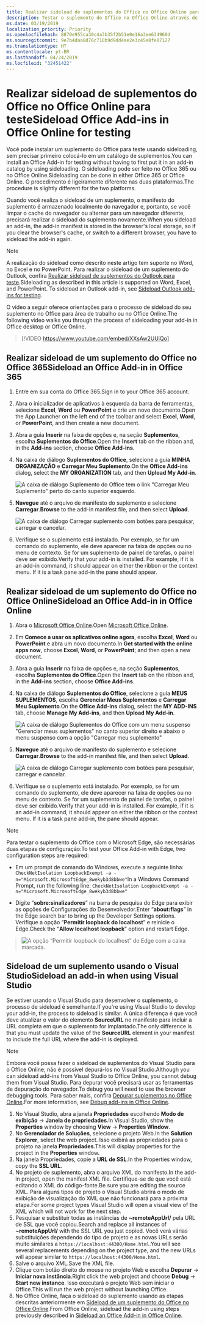 ```yaml
---
title: Realizar sideload de suplementos do Office no Office Online para teste
description: Testar o suplemento do Office no Office Online através de sideloading
ms.date: 03/19/2019
localization_priority: Priority
ms.openlocfilehash: 8870e955ca30c4a3b35f2b51e0e16a3ee634960d
ms.sourcegitcommit: 9e7b4daa8d76c710b9d9dd4ae2e3c45e8fe07127
ms.translationtype: HT
ms.contentlocale: pt-BR
ms.lasthandoff: 04/24/2019
ms.locfileid: "32451422"
---
```

# <a name="sideload-office-add-ins-in-office-online-for-testing"></a><span data-ttu-id="7a499-103">Realizar sideload de suplementos do Office no Office Online para teste</span><span class="sxs-lookup"><span data-stu-id="7a499-103">Sideload Office Add-ins in Office Online for testing</span></span>

<span data-ttu-id="7a499-104">Você pode instalar um suplemento do Office para teste usando sideloading, sem precisar primeiro colocá-lo em um catálogo de suplementos.</span><span class="sxs-lookup"><span data-stu-id="7a499-104">You can install an Office Add-in for testing without having to first put it in an add-in catalog by using sideloading.</span></span> <span data-ttu-id="7a499-105">O sideloading pode ser feito no Office 365 ou no Office Online.</span><span class="sxs-lookup"><span data-stu-id="7a499-105">Sideloading can be done in either Office 365 or Office Online.</span></span> <span data-ttu-id="7a499-106">O procedimento é ligeiramente diferente nas duas plataformas.</span><span class="sxs-lookup"><span data-stu-id="7a499-106">The procedure is slightly different for the two platforms.</span></span> 

<span data-ttu-id="7a499-107">Quando você realiza o sideload de um suplemento, o manifesto do suplemento é armazenado localmente do navegador e, portanto, se você limpar o cache do navegador ou alternar para um navegador diferente, precisará realizar o sideload do suplemento novamente.</span><span class="sxs-lookup"><span data-stu-id="7a499-107">When you sideload an add-in, the add-in manifest is stored in the browser's local storage, so if you clear the browser's cache, or switch to a different browser, you have to sideload the add-in again.</span></span>


> [!NOTE]
> <span data-ttu-id="7a499-p102">A realização do sideload como descrito neste artigo tem suporte no Word, no Excel e no PowerPoint. Para realizar o sideload de um suplemento do Outlook, confira [Realizar sideload de suplementos do Outlook para teste](/outlook/add-ins/sideload-outlook-add-ins-for-testing).</span><span class="sxs-lookup"><span data-stu-id="7a499-p102">Sideloading as described in this article is supported on Word, Excel, and PowerPoint. To sideload an Outlook add-in, see [Sideload Outlook add-ins for testing](/outlook/add-ins/sideload-outlook-add-ins-for-testing).</span></span>

<span data-ttu-id="7a499-110">O vídeo a seguir oferece orientações para o processo de sideload do seu suplemento no Office para área de trabalho ou no Office Online.</span><span class="sxs-lookup"><span data-stu-id="7a499-110">The following video walks you through the process of sideloading your add-in in Office desktop or Office Online.</span></span>  


> [!VIDEO https://www.youtube.com/embed/XXsAw2UUiQo]

## <a name="sideload-an-office-add-in-in-office-365"></a><span data-ttu-id="7a499-111">Realizar sideload de um suplemento do Office no Office 365</span><span class="sxs-lookup"><span data-stu-id="7a499-111">Sideload an Office Add-in in Office 365</span></span>


1. <span data-ttu-id="7a499-112">Entre em sua conta do Office 365.</span><span class="sxs-lookup"><span data-stu-id="7a499-112">Sign in to your Office 365 account.</span></span>
    
2. <span data-ttu-id="7a499-113">Abra o inicializador de aplicativos à esquerda da barra de ferramentas, selecione  **Excel**, **Word** ou **PowerPoint** e crie um novo documento.</span><span class="sxs-lookup"><span data-stu-id="7a499-113">Open the App Launcher on the left end of the toolbar and select  **Excel**,  **Word**, or  **PowerPoint**, and then create a new document.</span></span>
    
3. <span data-ttu-id="7a499-114">Abra a guia **Inserir** na faixa de opções e, na seção **Suplementos**, escolha **Suplementos do Office**.</span><span class="sxs-lookup"><span data-stu-id="7a499-114">Open the  **Insert** tab on the ribbon and, in the **Add-ins** section, choose **Office Add-ins**.</span></span>
    
4. <span data-ttu-id="7a499-115">Na caixa de diálogo **Suplementos do Office**, selecione a guia **MINHA ORGANIZAÇÃO** e **Carregar Meu Suplemento**.</span><span class="sxs-lookup"><span data-stu-id="7a499-115">On the  **Office Add-ins** dialog, select the **MY ORGANIZATION** tab, and then **Upload My Add-in**.</span></span>
    
    ![A caixa de diálogo Suplemento do Office tem o link  "Carregar Meu Suplemento" perto do canto superior esquerdo.](../images/office-add-ins.png)

5.  <span data-ttu-id="7a499-117">**Navegue** até o arquivo de manifesto do suplemento e selecione **Carregar**.</span><span class="sxs-lookup"><span data-stu-id="7a499-117">**Browse** to the add-in manifest file, and then select **Upload**.</span></span>
    
    ![A caixa de diálogo Carregar suplemento com botões para pesquisar, carregar e cancelar.](../images/upload-add-in.png)

6. <span data-ttu-id="7a499-p103">Verifique se o suplemento está instalado. Por exemplo, se for um comando do suplemento, ele deve aparecer na faixa de opções ou no menu de contexto. Se for um suplemento de painel de tarefas, o painel deve ser exibido.</span><span class="sxs-lookup"><span data-stu-id="7a499-p103">Verify that your add-in is installed. For example, if it is an add-in command, it should appear on either the ribbon or the context menu. If it is a task pane add-in the pane should appear.</span></span>
    

## <a name="sideload-an-office-add-in-in-office-online"></a><span data-ttu-id="7a499-122">Realizar sideload de um suplemento do Office no Office Online</span><span class="sxs-lookup"><span data-stu-id="7a499-122">Sideload an Office Add-in in Office Online</span></span>


1. <span data-ttu-id="7a499-123">Abra o [Microsoft Office Online](https://office.live.com/).</span><span class="sxs-lookup"><span data-stu-id="7a499-123">Open [Microsoft Office Online](https://office.live.com/).</span></span>
    
2. <span data-ttu-id="7a499-124">Em **Comece a usar os aplicativos online agora**, escolha **Excel**, **Word** ou **PowerPoint** e abra um novo documento.</span><span class="sxs-lookup"><span data-stu-id="7a499-124">In  **Get started with the online apps now**, choose  **Excel**,  **Word**, or  **PowerPoint**; and then open a new document.</span></span>
    
3. <span data-ttu-id="7a499-125">Abra a guia **Inserir** na faixa de opções e, na seção **Suplementos**, escolha **Suplementos do Office**.</span><span class="sxs-lookup"><span data-stu-id="7a499-125">Open the  **Insert** tab on the ribbon and, in the **Add-ins** section, choose **Office Add-ins**.</span></span>
    
4. <span data-ttu-id="7a499-126">Na caixa de diálogo **Suplementos do Office**, selecione a guia **MEUS SUPLEMENTOS**, escolha **Gerenciar Meus Suplementos** e **Carregar Meu Suplemento**.</span><span class="sxs-lookup"><span data-stu-id="7a499-126">On the  **Office Add-ins** dialog, select the **MY ADD-INS** tab, choose **Manage My Add-ins**, and then  **Upload My Add-in**.</span></span>
    
    ![A caixa de diálogo Suplementos do Office com um menu suspenso "Gerenciar meus suplementos" no canto superior direito e abaixo o menu suspenso com a opção "Carregar meu suplemento"](../images/office-add-ins-my-account.png)

5.  <span data-ttu-id="7a499-128">**Navegue** até o arquivo de manifesto do suplemento e selecione **Carregar**.</span><span class="sxs-lookup"><span data-stu-id="7a499-128">**Browse** to the add-in manifest file, and then select **Upload**.</span></span>
    
    ![A caixa de diálogo Carregar suplemento com botões para pesquisar, carregar e cancelar.](../images/upload-add-in.png)

6. <span data-ttu-id="7a499-p104">Verifique se o suplemento está instalado. Por exemplo, se for um comando do suplemento, ele deve aparecer na faixa de opções ou no menu de contexto. Se for um suplemento de painel de tarefas, o painel deve ser exibido.</span><span class="sxs-lookup"><span data-stu-id="7a499-p104">Verify that your add-in is installed. For example, if it is an add-in command, it should appear on either the ribbon or the context menu. If it is a task pane add-in, the pane should appear.</span></span>

> [!NOTE]
><span data-ttu-id="7a499-133">Para testar o suplemento do Office com o Microsoft Edge, são necessárias duas etapas de configuração:</span><span class="sxs-lookup"><span data-stu-id="7a499-133">To test your Office Add-in with Edge, two configuration steps are required:</span></span> 
>
> - <span data-ttu-id="7a499-134">Em um prompt de comando do Windows, execute a seguinte linha: `CheckNetIsolation LoopbackExempt -a -n="Microsoft.MicrosoftEdge_8wekyb3d8bbwe"`</span><span class="sxs-lookup"><span data-stu-id="7a499-134">In a Windows Command Prompt, run the following line: `CheckNetIsolation LoopbackExempt -a -n="Microsoft.MicrosoftEdge_8wekyb3d8bbwe"`</span></span>
>
> - <span data-ttu-id="7a499-135">Digite “**sobre:sinalizadores**” na barra de pesquisa do Edge para exibir as opções de Configurações do Desenvolvedor.</span><span class="sxs-lookup"><span data-stu-id="7a499-135">Enter “**about:flags**” in the Edge search bar to bring up the Developer Settings options.</span></span>  <span data-ttu-id="7a499-136">Verifique a opção “**Permitir loopback do localhost**” e reinicie o Edge.</span><span class="sxs-lookup"><span data-stu-id="7a499-136">Check the “**Allow localhost loopback**” option and restart Edge.</span></span>

>    ![A opção “Permitir loopback do localhost” do Edge com a caixa marcada.](../images/allow-localhost-loopback.png)

## <a name="sideload-an-add-in-when-using-visual-studio"></a><span data-ttu-id="7a499-138">Sideload de um suplemento usando o Visual Studio</span><span class="sxs-lookup"><span data-stu-id="7a499-138">Sideload an add-in when using Visual Studio</span></span>

<span data-ttu-id="7a499-139">Se estiver usando o Visual Studio para desenvolver o suplemento, o processo de sideload é semelhante.</span><span class="sxs-lookup"><span data-stu-id="7a499-139">If you're using Visual Studio to develop your add-in, the process to sideload is similar.</span></span> <span data-ttu-id="7a499-140">A única diferença é que você deve atualizar o valor do elemento **SourceURL** no manifesto para incluir a URL completa em que o suplemento for implantado.</span><span class="sxs-lookup"><span data-stu-id="7a499-140">The only difference is that you must update the value of the **SourceURL** element in your manifest to include the full URL where the add-in is deployed.</span></span>

> [!NOTE]
> <span data-ttu-id="7a499-141">Embora você possa fazer o sideload de suplementos do Visual Studio para o Office Online, não é possível depurá-los no Visual Studio.</span><span class="sxs-lookup"><span data-stu-id="7a499-141">Although you can sideload add-ins from Visual Studio to Office Online, you cannot debug them from Visual Studio.</span></span> <span data-ttu-id="7a499-142">Para depurar você precisará usar as ferramentas de depuração do navegador.</span><span class="sxs-lookup"><span data-stu-id="7a499-142">To debug you will need to use the browser debugging tools.</span></span> <span data-ttu-id="7a499-143">Para saber mais, confira [Depurar suplementos no Office Online](debug-add-ins-in-office-online.md).</span><span class="sxs-lookup"><span data-stu-id="7a499-143">For more information, see [Debug add-ins in Office Online](debug-add-ins-in-office-online.md).</span></span>

1. <span data-ttu-id="7a499-144">No Visual Studio, abra a janela **Propriedades** escolhendo **Modo de exibição** -> **Janela de propriedades**.</span><span class="sxs-lookup"><span data-stu-id="7a499-144">In Visual Studio, show the **Properties** window by choosing **View** -> **Properties Window**.</span></span>
2. <span data-ttu-id="7a499-145">No **Gerenciador de Soluções**, selecione o projeto Web.</span><span class="sxs-lookup"><span data-stu-id="7a499-145">In the **Solution Explorer**, select the web project.</span></span> <span data-ttu-id="7a499-146">Isso exibirá as propriedades para o projeto na janela **Propriedades**.</span><span class="sxs-lookup"><span data-stu-id="7a499-146">This will display properties for the project in the **Properties** window.</span></span>
3. <span data-ttu-id="7a499-147">Na janela Propriedades, copie a **URL de SSL**.</span><span class="sxs-lookup"><span data-stu-id="7a499-147">In the Properties window, copy the **SSL URL**.</span></span>
4. <span data-ttu-id="7a499-148">No projeto de suplemento, abra o arquivo XML do manifesto.</span><span class="sxs-lookup"><span data-stu-id="7a499-148">In the add-in project, open the manifest XML file.</span></span> <span data-ttu-id="7a499-149">Certifique-se de que você está editando o XML do código-fonte.</span><span class="sxs-lookup"><span data-stu-id="7a499-149">Be sure you are editing the source XML.</span></span> <span data-ttu-id="7a499-150">Para alguns tipos de projeto o Visual Studio abrirá o modo de exibição de visualização do XML que não funcionará para a próxima etapa.</span><span class="sxs-lookup"><span data-stu-id="7a499-150">For some project types Visual Studio will open a visual view of the XML which will not work for the next step.</span></span>
5. <span data-ttu-id="7a499-151">Pesquisar e substituir todas as instâncias de **~remoteAppUrl/** pela URL de SSL que você copiou.</span><span class="sxs-lookup"><span data-stu-id="7a499-151">Search and replace all instances of **~remoteAppUrl/** with the SSL URL you just copied.</span></span> <span data-ttu-id="7a499-152">Você verá várias substituições dependendo do tipo de projeto e as novas URLs serão muito similares a `https://localhost:44300/Home.html`.</span><span class="sxs-lookup"><span data-stu-id="7a499-152">You will see several replacements depending on the project type, and the new URLs will appear similar to `https://localhost:44300/Home.html`.</span></span>
6. <span data-ttu-id="7a499-153">Salve o arquivo XML.</span><span class="sxs-lookup"><span data-stu-id="7a499-153">Save the XML file.</span></span>
7. <span data-ttu-id="7a499-154">Clique com botão direito do mouse no projeto Web e escolha **Depurar** -> **Iniciar nova instância**.</span><span class="sxs-lookup"><span data-stu-id="7a499-154">Right click the web project and choose **Debug** -> **Start new instance**.</span></span> <span data-ttu-id="7a499-155">Isso executará o projeto Web sem iniciar o Office.</span><span class="sxs-lookup"><span data-stu-id="7a499-155">This will run the web project without launching Office.</span></span>
8. <span data-ttu-id="7a499-156">No Office Online, faça o sideload do suplemento usando as etapas descritas anteriormente em [Sideload de um suplemento do Office no Office Online](#sideload-an-office-add-in-in-office-online).</span><span class="sxs-lookup"><span data-stu-id="7a499-156">From Office Online, sideload the add-in using steps previously described in [Sideload an Office Add-in in Office Online](#sideload-an-office-add-in-in-office-online).</span></span>
